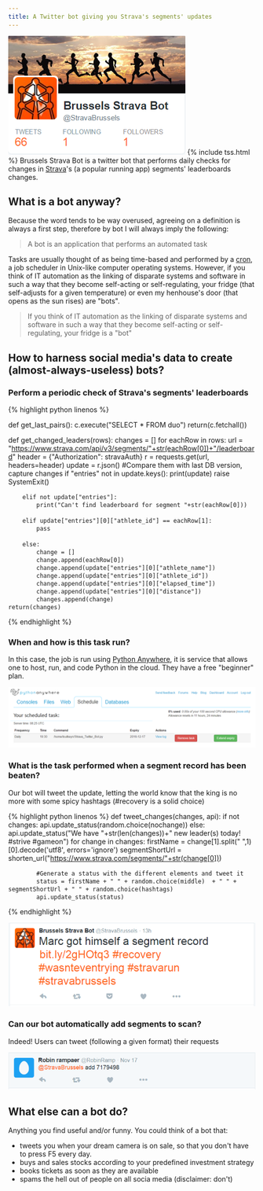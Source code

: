 ```yaml
---
title: A Twitter bot giving you Strava's segments' updates
---
```

![bsb](img/bsb.PNG "bsb")
{% include tss.html %}
Brussels Strava Bot is a twitter bot that performs daily checks for changes in [Strava]("https://www.strava.com/")'s (a popular running app) segments' leaderboards changes.

## What is a bot anyway?
Because the word tends to be way overused, agreeing on a definition is always a first step, therefore by bot I will always imply the following:

> A bot is an application that performs an automated task

Tasks are usually thought of as being time-based and performed by a [cron]("https://en.wikipedia.org/wiki/Cron"), a job scheduler in Unix-like computer operating systems. However, if you think of IT automation as the linking of disparate systems and software in such a way that they become self-acting or self-regulating, your fridge (that self-adjusts for a given temperature) or even my henhouse's door (that opens as the sun rises) are "bots".

> If you think of IT automation as the linking of disparate systems and software in such a way that they become self-acting or self-regulating, your fridge is a "bot"

## How to harness social media's data to create (almost-always-useless) bots?

### Perform a periodic check of Strava's segments' leaderboards

{% highlight python linenos %}

def get_last_pairs():
    c.execute("SELECT * FROM duo")
    return(c.fetchall())

def get_changed_leaders(rows):
    changes = []
    for eachRow in rows:
        url = "https://www.strava.com/api/v3/segments/"+str(eachRow[0])+"/leaderboard"
        header = {"Authorization": stravaAuth}
        r = requests.get(url, headers=header)
        update = r.json()
        #Compare them with last DB version, capture changes
        if "entries" not in update.keys():
            print(update)
            raise SystemExit()
            
        elif not update["entries"]:
            print("Can't find leaderboard for segment "+str(eachRow[0]))

        elif update["entries"][0]["athlete_id"] == eachRow[1]:
            pass

        else:
            change = []
            change.append(eachRow[0])
            change.append(update["entries"][0]["athlete_name"])
            change.append(update["entries"][0]["athlete_id"])
            change.append(update["entries"][0]["elapsed_time"])
            change.append(update["entries"][0]["distance"])
            changes.append(change)
    return(changes)

{% endhighlight %}

### When and how is this task run?
In this case, the job is run using [Python Anywhere]("https://www.pythonanywhere.com"), it is service that allows one to host, run, and code Python in the cloud. They have a free "beginner" plan.

![schedule](img/schedule.png "Schedule")

### What is the task performed when a segment record has been beaten?
Our bot will tweet the update, letting the world know that the king is no more with some spicy hashtags (#recovery is a solid choice)

{% highlight python linenos %}
def tweet_changes(changes, api):
    if not changes:
        api.update_status(random.choice(nochange))
    else:
        api.update_status("We have "+str(len(changes))+" new leader(s) today! #strive #gameon")
        for change in changes:
            firstName = change[1].split(" ",1)[0].decode('utf8', errors='ignore')
            segmentShortUrl = shorten_url("https://www.strava.com/segments/"+str(change[0]))

            #Generate a status with the different elements and tweet it
            status = firstName + " " + random.choice(middle)  + " " + segmentShortUrl + " " + random.choice(hashtags)
            api.update_status(status)
{% endhighlight %}
            
![Marc](img/marc.png "marc")

### Can our bot automatically add segments to scan?
Indeed! Users can tweet (following a given format) their requests

![request](img/request.png "request")

## What else can a bot do?
Anything you find useful and/or funny. You could think of a bot that:

- tweets you when your dream camera is on sale, so that you don't have to press F5 every day.
- buys and sales stocks according to your predefined investment strategy
- books tickets as soon as they are available
- spams the hell out of people on all socia media (disclaimer: don't)
